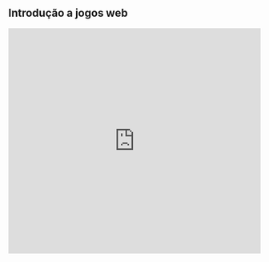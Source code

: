 ## Introdução a jogos web

<iframe src="https://docs.google.com/presentation/d/1IB5I6H6MKP0E_T3qf5sM8SknbBKVyCTdgfOZue_YMuU/embed?start=false&loop=true&delayms=10000" frameborder="0" width="100%" height="450" allowfullscreen="true" mozallowfullscreen="true" webkitallowfullscreen="true"></iframe>
